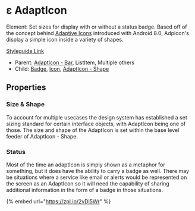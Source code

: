 # ε AdaptIcon

Element: Set sizes for display with or without a status badge. Based off of the concept behind [Adaptive Icons](https://developer.android.com/guide/practices/ui\_guidelines/icon\_design\_adaptive) introduced with Android 8.0, Adpicon's display a simple icon inside a variety of shapes.

[Styleguide Link](https://zpl.io/bey1LvW)

* Parent: [AdaptIcon - Bar](adapticon-bar.md), ListItem, Multiple others
* Child: [Badge](../badge/), [Icon](../icon.md), [AdaptIcon - Shape](adapticon-shape.md)

## Properties

### Size & Shape

To account for multiple usecases the design system has established a set sizing standard for certain interface objects, with AdaptIcon being one of those. The size and shape of the AdaptIcon is set within the base level feeder of AdaptIcon - Shape.

### Status

Most of the time an adaptIcon is simply shown as a metaphor for something, but it does have the ability to carry a badge as well. There may be situations where a service like email or alerts would be represented on the screen as an AdaptIcon so it will need the capability of sharing additional information in the form of a badge in those situations.

{% embed url="https://zpl.io/2vDl5Wr" %}
